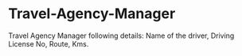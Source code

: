 # Travel-Agency-Manager
Travel Agency Manager following details:  Name of the driver, Driving License No, Route,  Kms.
